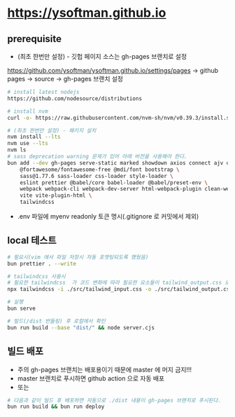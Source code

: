 # <https://ysoftman.github.io>

## prerequisite

- (최초 한번만 설정) - 깃헙 페이지 소스는 gh-pages 브랜치로 설정

<https://github.com/ysoftman/ysoftman.github.io/settings/pages>
-> github pages -> source -> gh-pages 브랜치 설정

```bash
# install latest nodejs
https://github.com/nodesource/distributions

# install nvm
curl -o- https://raw.githubusercontent.com/nvm-sh/nvm/v0.39.3/install.sh | bash

# (최초 한번만 설정) - 패키지 설치
nvm install --lts
nvm use --lts
nvm ls
# sass deprecation warning 문제가 있어 아래 버전을 사용해야 한다.
bun add --dev gh-pages serve-static marked showdown axios connect ajv dotenv \
    @fortawesome/fontawesome-free @mdi/font bootstrap \
    sass@1.77.6 sass-loader css-loader style-loader \
    eslint prettier @babel/core babel-loader @babel/preset-env \
    webpack webpack-cli webpack-dev-server html-webpack-plugin clean-webpack-plugin \
    vite vite-plugin-html \
    tailwindcss
```

- .env 파일에 myenv readonly 토큰 명시(.gitignore 로 커밋에서 제외)

## local 테스트

```bash
# 필요시(vim 에서 파일 저장시 자동 포맷팅되도록 했뒀음)
bun prettier . --write

# tailwindcss 사용시
# 필요한 tailwindcss  가 코드 변화에 따라 필요한 요소들이 tailwind_output.css 로 실시간으로 생성되도록 띄워 둔다.
npx tailwindcss -i ./src/tailwind_input.css -o ./src/tailwind_output.css --watch

# 실행
bun serve

# 빌드(/dist 번들링) 후 로컬에서 확인
bun run build --base "dist/" && node server.cjs
```

## 빌드 배포

- 주의 gh-pages 브랜치는 배포용이기 때문에 master 에 머지 금지!!!
- master 브랜치로 푸시하면 github action 으로 자동 배포
- 또는

```bash
# 다음과 같이 빌드 후 배포하면 자동으로 ./dist 내용이 gh-pages 브랜치로 푸시된다.
bun run build && bun run deploy
```
